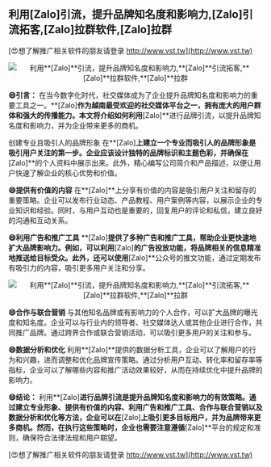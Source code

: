 ## **利用**[Zalo]**引流，提升品牌知名度和影响力,**[Zalo]**引流拓客,**[Zalo]**拉群软件,**[Zalo]**拉群**

[😍想了解推广相关软件的朋友请登录 http://www.vst.tw](http://www.vst.tw)

 <center><img src="https://vst.tw/MP4/tuiguang/png/4.png" alt="利用**[Zalo]**引流，提升品牌知名度和影响力,**[Zalo]**引流拓客,**[Zalo]**拉群软件,**[Zalo]**拉群"></center>

**😄引言：**
在当今数字化时代，社交媒体成为了企业提升品牌知名度和影响力的重要工具之一。**[Zalo]**作为越南最受欢迎的社交媒体平台之一，拥有庞大的用户群体和强大的传播能力。本文将介绍如何利用**[Zalo]**进行品牌引流，以提升品牌知名度和影响力，并为企业带来更多的商机。

创建专业且吸引人的品牌形象
在**[Zalo]**上建立一个专业而吸引人的品牌形象是吸引用户关注的第一步。企业应该设计独特的品牌标识和主题色彩，并确保在**[Zalo]**的个人资料中展示出来。此外，精心编写公司简介和产品描述，以便让用户快速了解企业的核心优势和价值。

**😄提供有价值的内容**
在**[Zalo]**上分享有价值的内容是吸引用户关注和留存的重要策略。企业可以发布行业动态、产品教程、用户案例等内容，以展示企业的专业知识和经验。同时，与用户互动也是重要的，回复用户的评论和私信，建立良好的沟通和互动关系。

**😄利用广告和推广工具**
**[Zalo]**提供了多种广告和推广工具，帮助企业更快速地扩大品牌影响力。例如，可以利用**[Zalo]**的广告投放功能，将品牌相关的信息精准地推送给目标受众。此外，还可以使用**[Zalo]**公众号的推文功能，通过定期发布有吸引力的内容，吸引更多用户关注和分享。

 <center><img src="https://vst.tw/MP4/tuiguang/png/7.png" alt="利用**[Zalo]**引流，提升品牌知名度和影响力,**[Zalo]**引流拓客,**[Zalo]**拉群软件,**[Zalo]**拉群"></center>

**😄合作与联合营销**
与其他知名品牌或有影响力的个人合作，可以扩大品牌的曝光度和知名度。企业可以与行业内的领导者、社交媒体达人或其他企业进行合作，共同推广品牌。通过跨界合作或联合营销活动，可以吸引更多用户的关注和参与。

**😄数据分析和优化**
利用**[Zalo]**提供的数据分析工具，企业可以了解用户的行为和兴趣，进而调整和优化品牌宣传策略。通过分析用户互动、转化率和留存率等指标，企业可以了解哪些内容和推广活动效果较好，从而在持续优化中提升品牌的影响力。

**😄结论：**
利用**[Zalo]**进行品牌引流是提升品牌知名度和影响力的有效策略。通过建立专业形象、提供有价值的内容、利用广告和推广工具、合作与联合营销以及数据分析和优化等方法，企业可以在**[Zalo]**上吸引更多目标用户，并为品牌带来更多商机。然而，在执行这些策略时，企业也需要注意遵循**[Zalo]**平台的规定和准则，确保符合法律法规和用户期望。

[😍想了解推广相关软件的朋友请登录 http://www.vst.tw](http://www.vst.tw)



